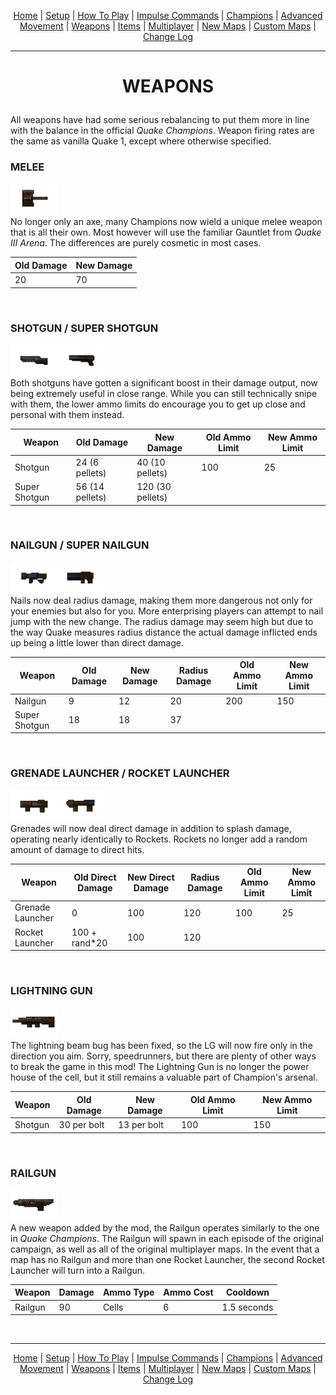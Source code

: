 [<p align=center>]() [Home](home.md#pure-speed-pure-skill-pure-fps) | [Setup](setup.md) | [How To Play](howtoplay.md) | [Impulse Commands](impulse.md) | [Champions](champions.md) | [Advanced Movement](movement.md) | [Weapons](weapons.md) | [Items](items.md) | [Multiplayer](multiplayer.md) | [New Maps](maps.md) | [Custom Maps](custommaps.md) | [Change Log](changelog.md)

---

# <p align=center>WEAPONS</p>

All weapons have had some serious rebalancing to put them more in line with the balance in the official _Quake Champions_. Weapon firing rates are the same as vanilla Quake 1, except where otherwise specified.

### MELEE
<img src="images/w_axe.png" height=50 /><br>
No longer only an axe, many Champions now wield a unique melee weapon that is all their own. Most however will use the familiar Gauntlet from _Quake III Arena_. The differences are purely cosmetic in most cases.

| Old Damage | New Damage |
| --- | --- |
| 20 | 70 |
<br>

### SHOTGUN / SUPER SHOTGUN
<img src="images/w_shot1.png" height=50 /><img src="images/w_shot2.png" height=50 /><br>
Both shotguns have gotten a significant boost in their damage output, now being extremely useful in close range. While you can still technically snipe with them, the lower ammo limits do encourage you to get up close and personal with them instead.

| Weapon |Old Damage | New Damage | Old Ammo Limit | New Ammo Limit |
| --- | --- | --- | --- | --- |
| Shotgun | 24 (6 pellets) | 40 (10 pellets) | 100 | 25 |
| Super Shotgun | 56 (14 pellets) | 120 (30 pellets) | | |
<br>

### NAILGUN / SUPER NAILGUN
<img src="images/w_nail1.png" height=50 /><img src="images/w_nail2.png" height=50 /><br>
Nails now deal radius damage, making them more dangerous not only for your enemies but also for you. More enterprising players can attempt to nail jump with the new change. The radius damage may seem high but due to the way Quake measures radius distance the actual damage inflicted ends up being a little lower than direct damage.

| Weapon |Old Damage | New Damage | Radius Damage | Old Ammo Limit | New Ammo Limit |
| --- | --- | --- | --- | --- | --- |
| Nailgun | 9 | 12 | 20 | 200 | 150 |
| Super Shotgun | 18 | 18 | 37 | | |
<br>

### GRENADE LAUNCHER / ROCKET LAUNCHER
<img src="images/w_rock1.png" height=50 /><img src="images/w_rock2.png" height=50 /><br>
Grenades will now deal direct damage in addition to splash damage, operating nearly identically to Rockets. Rockets no longer add a random amount of damage to direct hits.

| Weapon |Old Direct Damage | New Direct Damage | Radius Damage | Old Ammo Limit | New Ammo Limit |
| --- | --- | --- | --- | --- | --- |
| Grenade Launcher | 0 | 100 | 120 | 100 | 25 |
| Rocket Launcher | 100 + rand*20 | 100 | 120 | | |
<br>

### LIGHTNING GUN
<img src="images/w_light.png" height=50 /><br>
The lightning beam bug has been fixed, so the LG will now fire only in the direction you aim. Sorry, speedrunners, but there are plenty of other ways to break the game in this mod! The Lightning Gun is no longer the power house of the cell, but it still remains a valuable part of Champion's arsenal.

| Weapon |Old Damage | New Damage | Old Ammo Limit | New Ammo Limit |
| --- | --- | --- | --- | --- |
| Shotgun | 30 per bolt | 13 per bolt | 100 | 150 |
<br>

### RAILGUN
<img src="images/w_rail.png" height=50 /><br>
A new weapon added by the mod, the Railgun operates similarly to the one in _Quake Champions_. The Railgun will spawn in each episode of the original campaign, as well as all of the original multiplayer maps. In the event that a map has no Railgun and more than one Rocket Launcher, the second Rocket Launcher will turn into a Railgun.

| Weapon | Damage | Ammo Type | Ammo Cost | Cooldown |
| --- | --- | --- | --- | --- |
| Railgun | 90 | Cells | 6 | 1.5 seconds |
<br>

---

[<p align=center>]() [Home](home.md#pure-speed-pure-skill-pure-fps) | [Setup](setup.md) | [How To Play](howtoplay.md) | [Impulse Commands](impulse.md) | [Champions](champions.md) | [Advanced Movement](movement.md) | [Weapons](weapons.md) | [Items](items.md) | [Multiplayer](multiplayer.md) | [New Maps](maps.md) | [Custom Maps](custommaps.md) | [Change Log](changelog.md)
